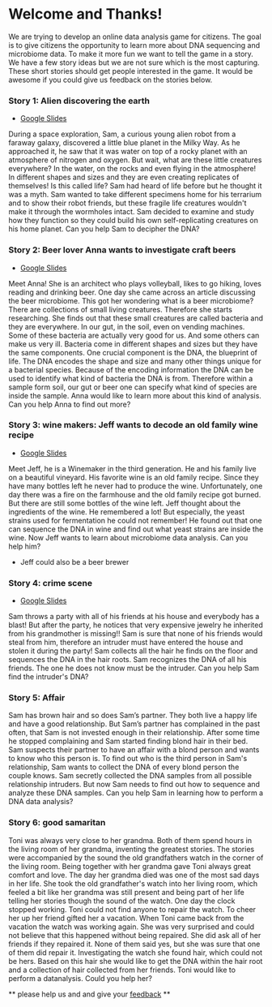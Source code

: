# Welcome and Thanks!

We are trying to develop an online data analysis game for citizens. The goal is to give citizens the opportunity to learn more about DNA sequencing and microbiome data. 
To make it more fun we want to tell the game in a story. We have a few story ideas but we are not sure which is the most capturing. These short stories should get people interested in the game. It would be awesome if you could give us feedback on the stories below. 



### Story 1: Alien discovering the earth

- [Google Slides](https://docs.google.com/presentation/d/1rhOmXrTEEv7h4ECyFz-zGUFNusMItufe2GqqXX1qySQ/edit?usp=sharing)

During a space exploration, Sam, a curious young alien robot from a faraway galaxy, discovered a little blue planet in the Milky Way. As he approached it, he saw that it was water on top of a rocky planet with an atmosphere of nitrogen and oxygen. But wait, what are these little creatures everywhere? In the water, on the rocks and even flying in the atmosphere! In different shapes and sizes and they are even creating replicates of themselves! Is this called life? Sam had heard of life before but he thought it was a myth.
Sam wanted to take different specimens home for his terrarium and to show their robot friends, but these fragile life creatures wouldn't make it through the wormholes intact. Sam decided to examine and study how they function so they could build his own self-replicating creatures on his home planet.
Can you help Sam to decipher the DNA?



### Story 2: Beer lover Anna wants to investigate craft beers 

- [Google Slides](https://docs.google.com/presentation/d/1FeZkuDztakgAw-oHA6b-mFGYFs3GdNnO3eRAybJGHDU/edit#slide=id.gcf3936e2dc_0_1)

Meet Anna! She is an architect who plays volleyball, likes to go hiking, loves reading and drinking beer. One day she came across an article discussing the beer microbiome.
This got her wondering what is a beer microbiome? There are collections of small living creatures. Therefore she starts researching. She finds out that these small creatures are called bacteria and they are everywhere. In our gut, in the soil, even on vending machines. Some of these bacteria are actually very good for us. And some others can make us very ill. Bacteria come in different shapes and sizes but they have the same components. One crucial component is the DNA, the blueprint of life. The DNA encodes the shape and size and many other things unique for a bacterial species. Because of the encoding information the DNA can be used to identify what kind of bacteria the DNA is from. Therefore within a sample form soil, our gut or beer one can specify what kind of species are inside the sample. Anna would like to learn more about this kind of analysis. Can you help Anna to find out more?



### Story 3: wine makers: Jeff wants to decode an old family wine recipe

- [Google Slides](https://docs.google.com/presentation/d/1A8gAgNDjmQ_DfCuIUIkghRv82mlaVCD_ngB6VQ3CfaA/edit#slide=id.p)

Meet Jeff, he is a Winemaker in the third generation. He and his family live on a beautiful vineyard. His favorite wine is an old family recipe. Since they have many bottles left he never had to produce the wine. Unfortunately, one day there was a fire on the farmhouse and the old family recipe got burned. But there are still some bottles of the wine left. Jeff thought about the ingredients of the wine.  He remembered a lot! But especially, the yeast strains used for fermentation he could not remember! He found out that one can sequence the DNA in wine and find out what yeast strains are inside the wine. Now Jeff wants to learn about microbiome data analysis. Can you help him?

- Jeff could also be a beer brewer

### Story 4: crime scene

- [Google Slides](https://docs.google.com/presentation/d/1EBU-imiWjsmQxyaVZcWqBx27nCD8HWLFDt5am5ftYoQ/edit?usp=sharing)

Sam throws a party with all of his friends at his house and everybody has a blast! But after the party, he notices that very expensive jewelry he inherited from his grandmother is missing!! Sam is sure that none of his friends would steal from him, therefore an intruder must have entered the house and stolen it during the party! Sam collects all the hair he finds on the floor and sequences the DNA in the hair roots. Sam recognizes the DNA of all his friends. The one he does not know must be the intruder. Can you help Sam find the intruder's DNA?


### Story 5: Affair

Sam has brown hair and so does Sam’s partner. They both live a happy life and have a good relationship. But Sam’s partner has complained in the past often, that Sam is not invested enough in their relationship. After some time he stopped complaining and Sam started finding blond hair in their bed. Sam suspects their partner to have an affair with a blond person and wants to know who this person is. To find out who is the third person in Sam's relationship, Sam wants to collect the DNA of every blond person the couple knows. Sam secretly collected the DNA samples from all possible relationship intruders. But now Sam needs to find out how to sequence and analyze these DNA samples. Can you help Sam in learning how to perform a DNA data analysis?


### Story 6: good samaritan

Toni was always very close to her grandma.  Both of them spend hours in the living room of her grandma, inventing the greatest stories. The stories were accompanied by the sound the old grandfathers watch in the corner of the living room. Being together with her grandma gave Toni always great comfort and love. The day her grandma died was one of the most sad days in her life. She took the old grandfather's watch into her living room, which feeled a bit like her grandma was still present and being part of her life telling her stories though the sound of the watch. One day the clock stopped working. Toni could not find anyone to repair the watch. To cheer her up her friend gifted her a vacation. When Toni came back from the vacation the watch was working again. She was very surprised and could not believe that this happened without being repaired. She did ask all of her friends if they repaired it. None of them said yes, but she was sure that one of them did repair it. Investigating the watch she found hair, which could not be hers. Based on this hair she would like to get the DNA within the hair root and a collection of hair collected from her friends. Toni would like to perform a datanalysis. Could you help her?


** please help us and and give your [feedback](../../issues/6) **
